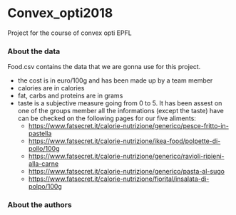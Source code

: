 # Convex_opti2018
Project for the course of convex opti EPFL

### About the data
Food.csv contains the data that we are gonna use for this project.  
- the cost is in euro/100g and has been made up by a team member
- calories are in calories
- fat, carbs and proteins are in grams
- taste is a subjective measure going from 0 to 5. It has been assest on one of the groups member
all the informations (except the taste) have can be checked on the following pages for our five aliments:
	- https://www.fatsecret.it/calorie-nutrizione/generico/pesce-fritto-in-pastella
	- https://www.fatsecret.it/calorie-nutrizione/ikea-food/polpette-di-pollo/100g
	- https://www.fatsecret.it/calorie-nutrizione/generico/ravioli-ripieni-alla-carne
	- https://www.fatsecret.it/calorie-nutrizione/generico/pasta-al-sugo
	- https://www.fatsecret.it/calorie-nutrizione/fiorital/insalata-di-polpo/100g

### About the authors
